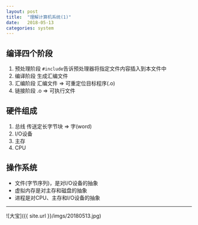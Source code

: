 ```yaml
---
layout: post
title:  "理解计算机系统(1)"
date:   2018-05-13
categories: system
---
```


## 编译四个阶段

1. 预处理阶段
`#include`告诉预处理器将指定文件内容插入到本文件中
2. 编译阶段
生成汇编文件
3. 汇编阶段
汇编文件 => 可重定位目标程序(.o)
4. 链接阶段
.o => 可执行文件

## 硬件组成

1. 总线
传送定长字节块 => 字(word)
2. I/O设备
3. 主存
4. CPU

## 操作系统

* 文件(字节序列)，是对I/O设备的抽象
* 虚拟内存是对主存和磁盘的抽象
* 进程是对CPU、主存和I/O设备的抽象

---

![大宝]({{ site.url }}/imgs/20180513.jpg)
